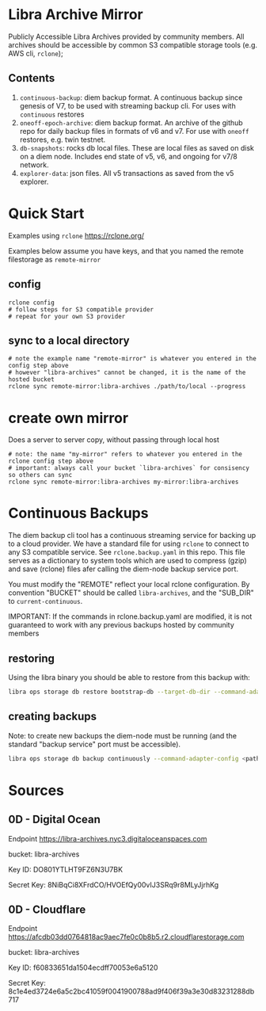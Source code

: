 # Libra Archive Mirror
Publicly Accessible Libra Archives provided by community members. All archives should be accessible by common S3 compatible storage tools (e.g. AWS cli, `rclone`);

## Contents
1. `continuous-backup`: diem backup format. A continuous backup since genesis of V7, to be used with streaming backup cli. For uses with `continuous` restores
1. `oneoff-epoch-archive`: diem backup format. An archive of the github repo for daily backup files in formats of v6 and v7. For use with `oneoff` restores, e.g. twin testnet.
1. `db-snapshots`: rocks db local files. These are local files as saved on disk on a diem node. Includes end state of v5, v6, and ongoing for v7/8 network.
1. `explorer-data`: json files. All v5 transactions as saved from the v5 explorer.


# Quick Start
Examples using `rclone` https://rclone.org/

Examples below assume you have keys, and that you named the remote filestorage as `remote-mirror`
## config
```
rclone config
# follow steps for S3 compatible provider
# repeat for your own S3 provider
```

## sync to a local directory
```
# note the example name "remote-mirror" is whatever you entered in the config step above
# however "libra-archives" cannot be changed, it is the name of the hosted bucket
rclone sync remote-mirror:libra-archives ./path/to/local --progress
```

# create own mirror 
Does a server to server copy, without passing through local host
```
# note: the name "my-mirror" refers to whatever you entered in the rclone config step above
# important: always call your bucket `libra-archives` for consisency so others can sync
rclone sync remote-mirror:libra-archives my-mirror:libra-archives
```

# Continuous Backups
The diem backup cli tool has a continuous streaming service for backing up to a cloud provider.
We have a standard file for using `rclone` to connect to any S3 compatible service. See `rclone.backup.yaml` in this repo.
This file serves as a dictionary to system tools which are used to compress (gzip) and save (rclone) files afer calling the diem-node backup service port.

You must modify the "REMOTE" reflect your local rclone configuration. By convention "BUCKET" should be called `libra-archives`, and the "SUB_DIR" to `current-continuous`. 

IMPORTANT: If the commands in rclone.backup.yaml are modified, it is not guaranteed to work with any previous backups hosted by community members

## restoring
Using the libra binary you should be able to restore from this backup with:
```bash
libra ops storage db restore bootstrap-db --target-db-dir --command-adapter-config <path/to>/rclone.backup.yaml
```

## creating backups
Note: to create new backups the diem-node must be running (and the standard "backup service" port must be accessible).

```bash
libra ops storage db backup continuously --command-adapter-config <path/to>/rclone.backup.yaml
```


# Sources
## 0D - Digital Ocean
Endpoint
https://libra-archives.nyc3.digitaloceanspaces.com

bucket:
libra-archives

Key ID: 
DO801YTLHT9FZ6N3U7BK

Secret Key:
8NiBqCi8XFrdCO/HVOEfQy00vIJ3SRq9r8MLyJjrhKg

## 0D - Cloudflare

Endpoint
https://afcdb03dd0764818ac9aec7fe0c0b8b5.r2.cloudflarestorage.com

bucket:
libra-archives

Key ID: 
f60833651da1504ecdff70053e6a5120

Secret Key:
8c1e4ed3724e6a5c2bc41059f0041900788ad9f406f39a3e30d83231288db717
